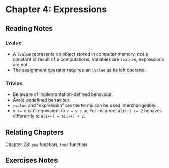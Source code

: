 # Chapter 4: Expressions

## Reading Notes

### Lvalue

- A `lvalue` represents an object stored in computer memory, not a constant or result of a computations. Variables are `lvalue`s, expressions are not.
- The assignment operator requires an `lvalue` as its left operand. 

### Trivias
- Be aware of implementation-defined behaviour.
- Avoid undefined behaviour.
- `rvalue` and "expression" are the terms can be used interchangeably.
- `v += e` isn't equivalent to `v = v + e`. For instance, `a[i++] += 2` behaves differently to `a[i++] = a[i++] + 2`.

## Relating Chapters

Chapter 23: `pow` function, `fmod` function 

## Exercises Notes

